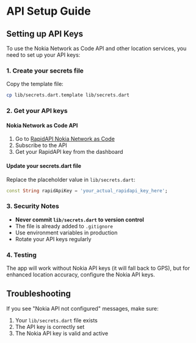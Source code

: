 # API Setup Guide

## Setting up API Keys

To use the Nokia Network as Code API and other location services, you need to set up your API keys:

### 1. Create your secrets file

Copy the template file:
```bash
cp lib/secrets.dart.template lib/secrets.dart
```

### 2. Get your API keys

#### Nokia Network as Code API
1. Go to [RapidAPI Nokia Network as Code](https://rapidapi.com/nokia-network-as-code/api/network-as-code/)
2. Subscribe to the API
3. Get your RapidAPI key from the dashboard

#### Update your secrets.dart file

Replace the placeholder value in `lib/secrets.dart`:

```dart
const String rapidApiKey = 'your_actual_rapidapi_key_here';
```

### 3. Security Notes

- **Never commit `lib/secrets.dart` to version control**
- The file is already added to `.gitignore`
- Use environment variables in production
- Rotate your API keys regularly

### 4. Testing

The app will work without Nokia API keys (it will fall back to GPS), but for enhanced location accuracy, configure the Nokia API keys.

## Troubleshooting

If you see "Nokia API not configured" messages, make sure:
1. Your `lib/secrets.dart` file exists
2. The API key is correctly set
3. The Nokia API key is valid and active